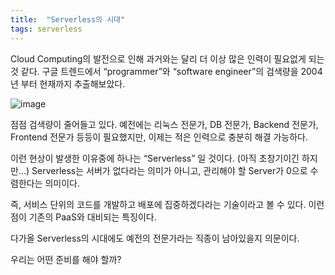 ```yaml
---
title:  "Serverless의 시대"
tags: serverless
---
```


Cloud Computing의 발전으로 인해 과거와는 달리 더 이상 많은 인력이 필요없게 되는 것 같다. 구글 트렌드에서 “programmer”와 “software engineer”의 검색량을 2004년 부터 현재까지 추출해보았다.

![image](https://user-images.githubusercontent.com/111643/115679579-b0fcb600-a38d-11eb-99f0-f51541f1bd26.png)

점점 검색량이 줄어들고 있다. 예전에는 리눅스 전문가, DB 전문가, Backend 전문가, Frontend 전문가 등등이 필요했지만, 이제는 적은 인력으로 충분히 해결 가능하다.

이런 현상이 발생한 이유중에 하나는 “Serverless” 일 것이다. (아직 초창기이긴 하지만…) Serverless는 서버가 없다라는 의미가 아니고, 관리해야 할 Server가 0으로 수렴한다는 의미이다.

즉, 서비스 단위의 코드를 개발하고 배포에 집중하겠다라는 기술이라고 볼 수 있다. 이런 점이 기존의 PaaS와 대비되는 특징이다.

다가올 Serverless의 시대에도 예전의 전문가라는 직종이 남아있을지 의문이다.

우리는 어떤 준비를 해야 할까?
